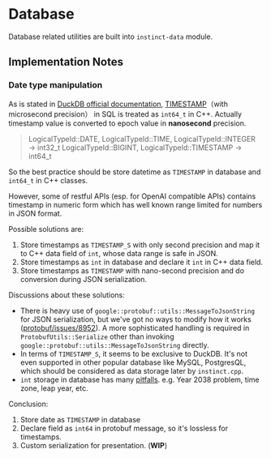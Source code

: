 # Database

Database related utilities are built into `instinct-data` module.

## Implementation Notes

### Date type manipulation

As is stated in [DuckDB official documentation](https://duckdb.org/docs/api/cpp.html), [TIMESTAMP](https://duckdb.org/docs/sql/data_types/timestamp)（with microsecond precision） in SQL is treated as `int64_t` in C++. Actually timestamp value is converted to epoch value in **nanosecond** precision.

> LogicalTypeId::DATE, LogicalTypeId::TIME, LogicalTypeId::INTEGER → int32_t
> LogicalTypeId::BIGINT, LogicalTypeId::TIMESTAMP → int64_t

So the best practice should be store datetime as `TIMESTAMP` in database and `int64_t` in C++ classes. 

However, some of restful APIs (esp. for OpenAI compatible APIs) contains timestamp in numeric form which has well known range limited for numbers in JSON format. 

Possible solutions are:

1. Store timestamps as `TIMESTAMP_S` with only second precision and map it to C++ data field of `int`, whose data range is safe in JSON.
2. Store timestamps as `int` in database and declare it `int` in C++ data field.
3. Store timestamps as `TIMESTAMP` with nano-second precision and do conversion during JSON serialization.


Discussions about these solutions:
* There is heavy use of `google::protobuf::utils::MessageToJsonString` for JSON serialization, but we've got no ways to modify how it works ([protobuf/issues/8952](https://github.com/protocolbuffers/protobuf/issues/8952)). A more sophisticated handling is required in `ProtobufUtils::Serialize` other than invoking `google::protobuf::utils::MessageToJsonString` directly.
* In terms of `TIMESTAMP_S`, it seems to be exclusive to DuckDB. It's not even supported in other popular database like MySQL, PostgresQL, which should be considered as data storage later by `instinct.cpp`.
* `int` storage in database has many [pitfalls](https://stackoverflow.com/questions/21499504/epoch-vs-date-and-time-in-mysql). e.g. Year 2038 problem, time zone, leap year, etc. 


Conclusion:
1. Store date as `TIMESTAMP` in database
2. Declare field as `int64` in protobuf message, so it's lossless for timestamps.
3. Custom serialization for presentation. (**WIP**)